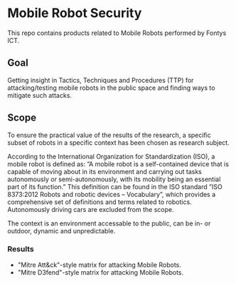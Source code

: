# Mobile Robot Security

This repo contains products related to Mobile Robots performed by Fontys ICT.

## Goal
Getting insight in Tactics, Techniques and Procedures (TTP) for attacking/testing mobile robots in the public space and finding ways to mitigate such attacks.

## Scope
To ensure the practical value of the results of the research, a specific subset of robots in a specific context has been chosen as research subject.

According to the International Organization for Standardization (ISO), a mobile robot is defined as:
”A mobile robot is a self-contained device that is capable of moving about in its environment and carrying out tasks autonomously or semi-autonomously, with its mobility being an essential part of its function.”
This definition can be found in the ISO standard ”ISO 8373:2012 Robots and robotic devices – Vocabulary”, which provides a comprehensive set of definitions and terms related to robotics. 
Autonomously driving cars are excluded from the scope.

The context is an environment accessable to the public, can be in- or outdoor, dynamic and unpredictable. 

### Results
- "Mitre Att&ck"-style matrix for attacking Mobile Robots.
- "Mitre D3fend"-style matrix for attacking Mobile Robots.
